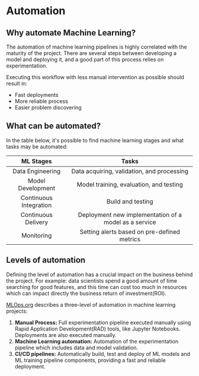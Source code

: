 # Automation

## Why automate Machine Learning?

The automation of machine learning pipelines is highly correlated with the maturity of the project. There are several steps between developing a model and deploying it, and a good part of this process relies on experimentation.

Executing this workflow with less manual intervention as possible should result in:

 - Fast deployments
 - More reliable process
 - Easier problem discovering

## What can be automated?

In the table below, it's possible to find machine learning stages and what tasks may be automated:

ML Stages | Tasks
:---: | :---:
Data Engineering  | Data acquiring, validation, and processing
Model Development | Model training, evaluation, and testing
Continuous Integration | Build and testing
Continuous Delivery | Deployment new implementation of a model as a service
Monitoring | Setting alerts based on pre-defined metrics

## Levels of automation

Defining the level of automation has a crucial impact on the business behind the project. For example: data scientists spend a  good amount of time searching for good features, and this time can cost too much in resources which can impact directly the business return of investment(ROI).

[MLOps.org](https://ml-ops.org/content/mlops-principles#automation) describes a three-level of automation in machine learning projects:

1. **Manual Process:** Full experimentation pipeline executed manually using Rapid Application Development(RAD) tools, like Jupyter Notebooks. Deployments are also executed manually.
2. **Machine Learning automation:** Automation of the experimentation pipeline which includes data and model validation.
3. **CI/CD pipelines:** Automatically build, test and deploy of ML models and ML training pipeline components, providing a fast and reliable deployment.